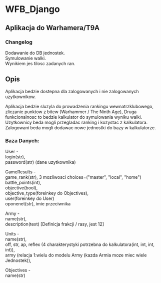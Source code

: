 # WFB_Django

## Aplikacja do Warhamera/T9A
### Changelog
Dodawanie do DB jednostek. <br>
Symulowanie walki. <br>
Wynikiem jes tilosc zadanych ran. <br>

## Opis

Aplikacja bedzie dostepna dla zalogowanych i nie zalogowanych uzytkownikow.

Aplikacja bedzie sluzyla do prowadzenia rankingu wewnatrzklubowego, zliczanie punktow z bitew (Warhammer / The Ninth Age),
Druga funkcionalnosc to bedzie kalkulator do symulowania wyniku walki.
Uzytkownicy beda mogli przegladac ranking i kozystac z kalkulatora.
Zalogowani beda mogli dodawac nowe jednostki do bazy w kalkulatorze.

### Baza Danych:
User - <br>
login(str), <br>
password(str) (dane uzytkownika)<br>

GameResults - <br>
game_rank(str), 3 mozliwosci choices=("master", "local", "home")
battle_points(int), <br>
objective(bool), <br>
objective_type(foreinkey do Objectives), <br>
user(foreinkey do User)<br>
oponenet(str), imie przeciwnika

Army - <br>
name(str), <br>
description(text) [Definicja frakcji / rasy, jest 12]<br>

Units - <br>
name(str), <br>
off, str, ap, reflex (4 charakterystyki potrzebna do kalkulatora(int, int, int, int)), <br>
army (relacja 1:wielu do modelu Army (kazda Armia moze miec wiele Jednostek)),<br>

Objectives - <br>
name(str)



